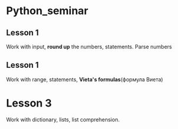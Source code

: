 # Python_seminar
## Lesson 1
Work with input, __round up__ the numbers, statements. Parse numbers
## Lesson 1
Work with range, statements, __Vieta's formulas__(формула Виета)
# Lesson 3
Work with dictionary, lists, list comprehension.